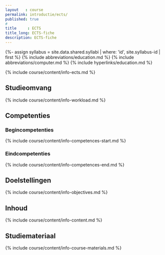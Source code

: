 ```yaml
---
layout   : course
permalink: introductie/ects/
published: true
#
title     : ECTS
title_long: ECTS-fiche
description: ECTS-fiche
---
```

{%- assign syllabus = site.data.shared.syllabi | where: 'id', site.syllabus-id | first %}
{% include abbreviations/education.md %}
{% include abbreviations/computer.md %}
{% include hyperlinks/education.md %}

{% include course/content/info-ects.md %}

Studieomvang
------------

{% include course/content/info-workload.md %}

Competenties
------------

### Begincompetenties

{% include course/content/info-competences-start.md %}

### Eindcompetenties

{% include course/content/info-competences-end.md %}

Doelstellingen
--------------

{% include course/content/info-objectives.md %}

Inhoud
------

{% include course/content/info-content.md %}


Studiemateriaal
---------------

{% include course/content/info-course-materials.md %}